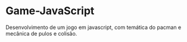 # Game-JavaScript
Desenvolvimento de um jogo em javascript, com temática do pacman e mecânica de pulos e colisão. 
